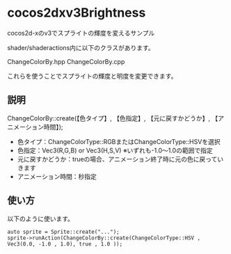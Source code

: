# cocos2dxv3Brightness
cocos2d-xのv3でスプライトの輝度を変えるサンプル

shader/shaderactions内に以下のクラスがあります。

ChangeColorBy.hpp
ChangeColorBy.cpp

これらを使うことでスプライトの輝度と明度を変更できます。

## 説明
ChangeColorBy::create(【色タイプ】, 【色指定】, 【元に戻すかどうか】, 【アニメーション時間】);
* 色タイプ：ChangeColorType::RGBまたはChangeColorType::HSVを選択
* 色指定：Vec3(R,G,B) or Vec3(H,S,V) ※いずれも-1.0〜1.0の範囲で指定
* 元に戻すかどうか：trueの場合、アニメーション終了時に元の色に戻っていきます
* アニメーション時間：秒指定

## 使い方
以下のように使います。

```
auto sprite = Sprite::create("...");
sprite->runAction(ChangeColorBy::create(ChangeColorType::HSV , Vec3(0.0, -1.0 , 1.0), true , 1.0 ));
```
